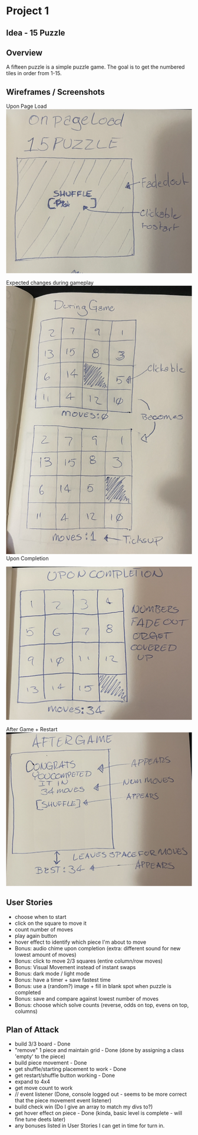# Project 1 

## Idea - 15 Puzzle

## Overview
A fifteen puzzle is a simple puzzle game. The goal is to get the numbered tiles in order from 1-15.

## Wireframes / Screenshots
Upon Page Load
![Page Load](assets/Page%20Load.png)

Expected changes during gameplay
![During Game](assets/During%20Game.png)
Upon Completion

![Upon Completion](assets/Upon%20Completion.png)

After Game + Restart
![After Game](assets/After%20Game.png)

## User Stories
- choose when to start
- click on the square to move it
- count number of moves
- play again button
- hover effect to identify which piece I'm about to move
- Bonus: audio chime upon completion (extra: different sound for new lowest amount of moves)
- Bonus: click to move 2/3 squares (entire column/row moves)
- Bonus: Visual Movement instead of instant swaps
- Bonus: dark mode / light mode
- Bonus: have a timer + save fastest time
- Bonus: use a (random?) image + fill in blank spot when puzzle is completed
- Bonus: save and compare against lowest number of moves
- Bonus: choose which solve counts (reverse, odds on top, evens on top, columns)

## Plan of Attack
- build 3/3 board - Done
- "remove" 1 piece and maintain grid - Done (done by assigning a class 'empty' to the piece)
- build piece movement - Done 
- get shuffle/starting placement to work - Done
- get restart/shuffle button working - Done
- expand to 4x4
- get move count to work
- // event listener (Done, console logged out - seems to be more correct that the piece movement event listener)
- build check win (Do I give an array to match my divs to?)
- get hover effect on piece - Done (kinda, basic level is complete - will fine tune deets later)
- any bonuses listed in User Stories I can get in time for turn in.


